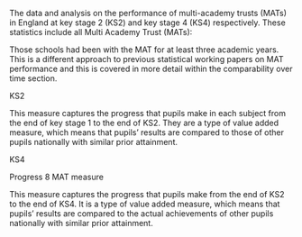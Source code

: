The data and analysis on the performance of multi-academy trusts (MATs) in England at key stage 2 (KS2) and key stage 4 (KS4) respectively. These statistics include all Multi Academy Trust (MATs):

Those schools had been with the MAT for at least three academic years. This is a different approach to previous statistical working papers on MAT performance and this is covered in more detail within the comparability over time section.

KS2

This measure captures the progress that pupils make in each subject from the end of key stage 1 to the end of KS2. They are a type of value added measure, which means that pupils’ results are compared to those of other pupils nationally with similar prior attainment.

KS4

Progress 8 MAT measure

This measure captures the progress that pupils make from the end of KS2 to the end of KS4. It is a type of value added measure, which means that pupils’ results are compared to the actual achievements of other pupils nationally with similar prior attainment.
